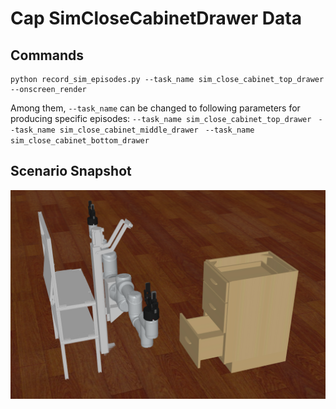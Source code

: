 # Cap SimCloseCabinetDrawer Data

## Commands
    python record_sim_episodes.py --task_name sim_close_cabinet_top_drawer --onscreen_render
Among them, `--task_name` can be changed to following parameters for producing specific episodes:
`--task_name sim_close_cabinet_top_drawer
`
`--task_name sim_close_cabinet_middle_drawer
`
`--task_name sim_close_cabinet_bottom_drawer
`


## Scenario Snapshot
![img.png](snapshot.png)